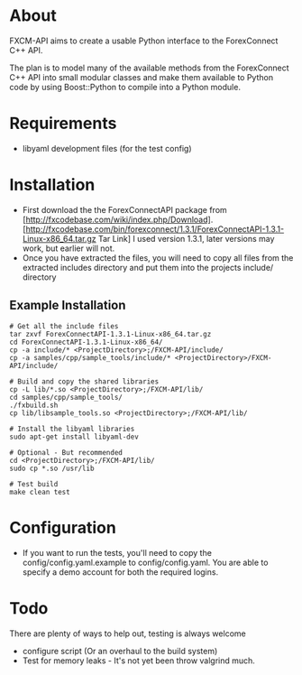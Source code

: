 About
=====

FXCM-API aims to create a usable Python interface to the ForexConnect C++ API.

The plan is to model many of the available methods from the ForexConnect C++ API into small modular classes and make them available to Python code by using Boost::Python to compile into a Python module.
 

  

Requirements
============

* libyaml development files (for the test config)


Installation
============

* First download the the ForexConnectAPI package from [http://fxcodebase.com/wiki/index.php/Download]. [http://fxcodebase.com/bin/forexconnect/1.3.1/ForexConnectAPI-1.3.1-Linux-x86_64.tar.gz Tar Link] I used version 1.3.1, later versions may work, but earlier will not.
* Once you have extracted the files, you will need to copy all files from the extracted includes directory and put them into the projects include/ directory 



Example Installation
--------------------
    # Get all the include files
    tar zxvf ForexConnectAPI-1.3.1-Linux-x86_64.tar.gz
    cd ForexConnectAPI-1.3.1-Linux-x86_64/
    cp -a include/* <ProjectDirectory>;/FXCM-API/include/
    cp -a samples/cpp/sample_tools/include/* <ProjectDirectory>/FXCM-API/include/

    # Build and copy the shared libraries
    cp -L lib/*.so <ProjectDirectory>;/FXCM-API/lib/
    cd samples/cpp/sample_tools/
    ./fxbuild.sh
    cp lib/libsample_tools.so <ProjectDirectory>;/FXCM-API/lib/

    # Install the libyaml libraries
    sudo apt-get install libyaml-dev

    # Optional - But recommended
    cd <ProjectDirectory>;/FXCM-API/lib/
    sudo cp *.so /usr/lib
    
    # Test build
    make clean test


    
Configuration
=============
    
* If you want to run the tests, you'll need to copy the config/config.yaml.example to config/config.yaml. You are able to specify a demo account for both the required logins.


Todo
====

There are plenty of ways to help out, testing is always welcome

* configure script (Or an overhaul to the build system)
* Test for memory leaks - It's not yet been throw valgrind much.
